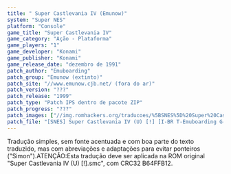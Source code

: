 ```yaml
---
title: " Super Castlevania IV (Emunow)"
system: "Super NES"
platform: "Console"
game_title: "Super Castlevania IV"
game_category: "Ação - Plataforma"
game_players: "1"
game_developer: "Konami"
game_publisher: "Konami"
game_release_date: "dezembro de 1991"
patch_author: "Emuboarding"
patch_group: "Emunow (extinto)"
patch_site: "//www.emunow.cjb.net/ (fora do ar)"
patch_version: "???"
patch_release: "1999"
patch_type: "Patch IPS dentro de pacote ZIP"
patch_progress: "???"
patch_images: ["//img.romhackers.org/traducoes/%5BSNES%5D%20Super%20Castlevania%20IV%20-%20Emunow%20e%20GTP%20-%201.png","//img.romhackers.org/traducoes/%5BSNES%5D%20Super%20Castlevania%20IV%20-%20Emunow%20-%202.png","//img.romhackers.org/traducoes/%5BSNES%5D%20Super%20Castlevania%20IV%20-%20Emunow%20-%203.png"]
patch_file: "[SNES] Super Castlevania IV (U) [!] [I-BR T-Emuboarding G-Emunow A-1999].zip"
---
```

Tradução simples, sem fonte acentuada e com boa parte do texto traduzido, mas com abreviações e adaptações para evitar ponteiros ("Simon").ATENÇÃO:Esta tradução deve ser aplicada na ROM original "Super Castlevania IV (U) [!].smc", com CRC32 B64FFB12.